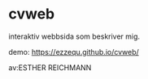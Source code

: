 # cvweb

interaktiv webbsida som beskriver mig.


demo: https://ezzequ.github.io/cvweb/


av:ESTHER REICHMANN

